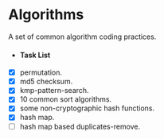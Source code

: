 # Algorithms
A set of common algorithm coding practices.   
- #### Task List   
- [x] permutation.   
- [x] md5 checksum.   
- [x] kmp-pattern-search.     
- [x] 10 common sort algorithms.  
- [x] some non-cryptographic hash functions.   
- [x] hash map.  
- [ ] hash map based duplicates-remove.  

